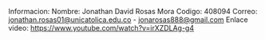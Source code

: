 Informacion:
Nombre: Jonathan David Rosas Mora
Codigo: 408094
Correo: jonathan.rosas01@unicatolica.edu.co - jonarosas888@gmail.com
Enlace video: https://www.youtube.com/watch?v=irXZDLAg-g4
